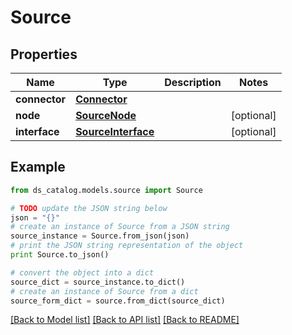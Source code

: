 # Source


## Properties

Name | Type | Description | Notes
------------ | ------------- | ------------- | -------------
**connector** | [**Connector**](Connector.md) |  | 
**node** | [**SourceNode**](SourceNode.md) |  | [optional] 
**interface** | [**SourceInterface**](SourceInterface.md) |  | [optional] 

## Example

```python
from ds_catalog.models.source import Source

# TODO update the JSON string below
json = "{}"
# create an instance of Source from a JSON string
source_instance = Source.from_json(json)
# print the JSON string representation of the object
print Source.to_json()

# convert the object into a dict
source_dict = source_instance.to_dict()
# create an instance of Source from a dict
source_form_dict = source.from_dict(source_dict)
```
[[Back to Model list]](../README.md#documentation-for-models) [[Back to API list]](../README.md#documentation-for-api-endpoints) [[Back to README]](../README.md)


